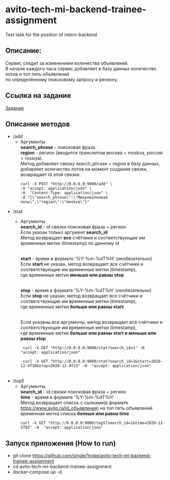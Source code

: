 # avito-tech-mi-backend-trainee-assignment
   Test task for the position of intern-backend


## Описание:
Сервис следит за изменением количества объявлений.<br>
В начале каждого часа сервис добавляет в базу данных количество лотов и топ пять объявлений<br>
по определённому поисковому запросу и региону.

## Ссылка на задание
   [Задание](https://github.com/avito-tech/mi-backend-trainee-assignment)


## Описание методов
   - /add
     - Аргументы<br>
     <b>search_phrase</b> - поисковая фраза<br>
     <b>region</b> - регион (вводится транслитом москва = moskva, россия = rossiya).<br> 
     Метод добавляет связку search_phrase + region в базу данных, добавляет количество лотов на момент создания связки,<br>
     возвращает id этой связки.<br>
          ```
          curl -X POST "http://0.0.0.0:9000/add" \
          -H "accept: application/json" \
          -H  "Content-Type: application/json" \
          -d "{\"search_phrase\":\"Микроволновая печь\",\"region\":\"moskva\"}"
          ```
   - /stat
     - Аргументы<br>
     <b>search_id</b> - id связки поисковая фраза + регион<br>
     Если указан только аргумент <b>search_id</b><br>
     Метод возвращает <b>все</b> счётчики и соответствующие им временные метки (timestamp) по данному id<br><br>
     
       <b>start</b> - время в формате '%Y-%m-%dT%H' (необязательно)<br>
     Если <b>start</b> не указан, метод возвращает все счётчики и соответствующие им временные метки (timestamp),<br> 
     где временные метки <b>меньше или равны stop</b><br><br>
     
       <b>stop</b> - время в формате '%Y-%m-%dT%H' (необязательно)<br>
     Если <b>stop</b> не указан, метод возвращает все счётчики и соответствующие им временные метки (timestamp),<br> 
     где временные метки <b>больше или равны start</b><br><br>
     
       Если указаны все аргументы, метод возвращает все счётчики и соответствующие им временные метки (timestamp),<br>
     где временные метки <b>больше или равны start и меньше или равны stop</b>
     
        ```
         curl -X GET "http://0.0.0.0:9000/stat?search_id=1" -H  "accept: application/json"
        ```
        ```
         curl -X GET "http://0.0.0.0:9000/stat?search_id=1&start=2020-12-4T10&stop=2020-12-4T23" -H  "accept: application/json"
        ```
       <br>
   - /top5
     - Аргументы<br>
     <b>search_id</b> - id связки поисковая фраза + регион<br>
     <b>time</b> - время в формате '%Y-%m-%dT%H'<br> 
     Метод возвращает список с сылками(в формате https://www.avito.ru/id_объявления) на топ пять объявлений<br>
     временная метка списка <b>болеше или равна time</b><br>
          ```
          curl -X GET "http://0.0.0.0:9000/top5?search_id=1&time=2020-12-5T03" -H  "accept: application/json"
          ```
## Запуск приложения (How to run)
   - git clone https://github.com/single7troke/avito-tech-mi-backend-trainee-assignment
   - cd avito-tech-mi-backend-trainee-assignment
   - docker-compose up -d
